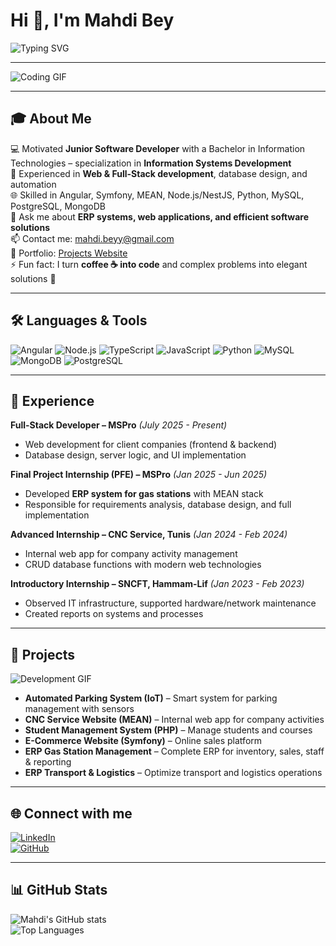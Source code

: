 # Hi 👋, I'm Mahdi Bey

![Typing SVG](https://readme-typing-svg.herokuapp.com?font=Fira+Code&size=22&pause=1000&color=FF5733&width=500&lines=Full-Stack+Developer;Angular+Developer;Node.js+Developer;Open+to+New+Opportunities)

---

![Coding GIF](https://media.giphy.com/media/l0HlNaQ6gWfllcjDO/giphy.gif)  

---

## 🎓 About Me
💻 Motivated **Junior Software Developer** with a Bachelor in Information Technologies – specialization in **Information Systems Development**  
💼 Experienced in **Web & Full-Stack development**, database design, and automation  
🌐 Skilled in Angular, Symfony, MEAN, Node.js/NestJS, Python, MySQL, PostgreSQL, MongoDB  
💬 Ask me about **ERP systems, web applications, and efficient software solutions**  
📫 Contact me: [mahdi.beyy@gmail.com](mailto:mahdi.beyy@gmail.com)  
📄 Portfolio: [Projects Website](https://mahdibey-mahdis-projects-ccd0dc12.vercel.app/)  
⚡ Fun fact: I turn **coffee ☕ into code** and complex problems into elegant solutions 🚀  

---

## 🛠️ Languages & Tools
![Angular](https://img.shields.io/badge/Angular-DD0031?style=for-the-badge&logo=angular&logoColor=white)
![Node.js](https://img.shields.io/badge/Node.js-339933?style=for-the-badge&logo=node.js&logoColor=white)
![TypeScript](https://img.shields.io/badge/TypeScript-3178C6?style=for-the-badge&logo=typescript&logoColor=white)
![JavaScript](https://img.shields.io/badge/JavaScript-F7DF1E?style=for-the-badge&logo=javascript&logoColor=black)
![Python](https://img.shields.io/badge/Python-3776AB?style=for-the-badge&logo=python&logoColor=white)
![MySQL](https://img.shields.io/badge/MySQL-4479A1?style=for-the-badge&logo=mysql&logoColor=white)
![MongoDB](https://img.shields.io/badge/MongoDB-47A248?style=for-the-badge&logo=mongodb&logoColor=white)
![PostgreSQL](https://img.shields.io/badge/PostgreSQL-4169E1?style=for-the-badge&logo=postgresql&logoColor=white)

---

## 💼 Experience
**Full-Stack Developer – MSPro** *(July 2025 - Present)*  
- Web development for client companies (frontend & backend)  
- Database design, server logic, and UI implementation  

**Final Project Internship (PFE) – MSPro** *(Jan 2025 - Jun 2025)*  
- Developed **ERP system for gas stations** with MEAN stack  
- Responsible for requirements analysis, database design, and full implementation  

**Advanced Internship – CNC Service, Tunis** *(Jan 2024 - Feb 2024)*  
- Internal web app for company activity management  
- CRUD database functions with modern web technologies  

**Introductory Internship – SNCFT, Hammam-Lif** *(Jan 2023 - Feb 2023)*  
- Observed IT infrastructure, supported hardware/network maintenance  
- Created reports on systems and processes  

---

## 🚀 Projects
![Development GIF](https://media.giphy.com/media/3o6Zt481isNVuQI1l6/giphy.gif)

- **Automated Parking System (IoT)** – Smart system for parking management with sensors  
- **CNC Service Website (MEAN)** – Internal web app for company activities  
- **Student Management System (PHP)** – Manage students and courses  
- **E-Commerce Website (Symfony)** – Online sales platform  
- **ERP Gas Station Management** – Complete ERP for inventory, sales, staff & reporting  
- **ERP Transport & Logistics** – Optimize transport and logistics operations  

---

## 🌐 Connect with me
[![LinkedIn](https://img.shields.io/badge/LinkedIn-0A66C2?style=for-the-badge&logo=linkedin&logoColor=white)](https://www.linkedin.com/in/mahdi-bey)  
[![GitHub](https://img.shields.io/badge/GitHub-181717?style=for-the-badge&logo=github&logoColor=white)](https://github.com/Mahdi945)  

---

## 📊 GitHub Stats
![Mahdi's GitHub stats](https://github-readme-stats.vercel.app/api?username=Mahdi945&show_icons=true&theme=radical)  
![Top Languages](https://github-readme-stats.vercel.app/api/top-langs/?username=Mahdi945&layout=compact&theme=radical)

